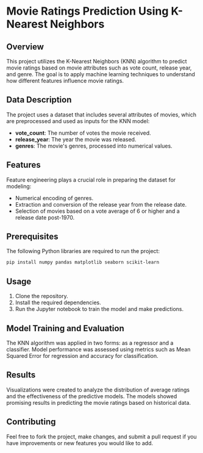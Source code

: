 # Movie Ratings Prediction Using K-Nearest Neighbors

## Overview
This project utilizes the K-Nearest Neighbors (KNN) algorithm to predict movie ratings based on movie attributes such as vote count, release year, and genre. The goal is to apply machine learning techniques to understand how different features influence movie ratings.

## Data Description
The project uses a dataset that includes several attributes of movies, which are preprocessed and used as inputs for the KNN model:
- **vote_count**: The number of votes the movie received.
- **release_year**: The year the movie was released.
- **genres**: The movie's genres, processed into numerical values.

## Features
Feature engineering plays a crucial role in preparing the dataset for modeling:
- Numerical encoding of genres.
- Extraction and conversion of the release year from the release date.
- Selection of movies based on a vote average of 6 or higher and a release date post-1970.

## Prerequisites
The following Python libraries are required to run the project:
```bash
pip install numpy pandas matplotlib seaborn scikit-learn
```
## Usage
1. Clone the repository.
2. Install the required dependencies.
3. Run the Jupyter notebook to train the model and make predictions.
## Model Training and Evaluation
The KNN algorithm was applied in two forms: as a regressor and a classifier.
Model performance was assessed using metrics such as Mean Squared Error for regression and accuracy for classification.
## Results
Visualizations were created to analyze the distribution of average ratings and the effectiveness of the predictive models. The models showed promising results in predicting the movie ratings based on historical data.

## Contributing
Feel free to fork the project, make changes, and submit a pull request if you have improvements or new features you would like to add.
